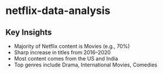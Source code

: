 # netflix-data-analysis
## Key Insights
- Majority of Netflix content is Movies (e.g., 70%)
- Sharp increase in titles from 2016–2020
- Most content comes from the US and India
- Top genres include Drama, International Movies, Comedies
